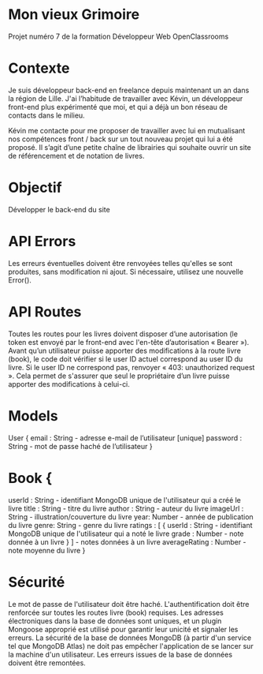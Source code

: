 # Mon vieux Grimoire

Projet numéro 7 de la formation Développeur Web OpenClassrooms

# Contexte

Je suis développeur back-end en freelance depuis maintenant un an dans la région de Lille. J'ai l’habitude de travailler avec Kévin, un développeur front-end plus expérimenté que moi, et qui a déjà un bon réseau de contacts dans le milieu.

Kévin me contacte pour me proposer de travailler avec lui en mutualisant nos compétences front / back sur un tout nouveau projet qui lui a été proposé. Il s’agit d’une petite chaîne de librairies qui souhaite ouvrir un site de référencement et de notation de livres.

# Objectif
Développer le back-end du site

# API Errors
Les erreurs éventuelles doivent être renvoyées telles qu'elles se sont produites, sans modification ni ajout. Si nécessaire, utilisez une nouvelle Error().

# API Routes
Toutes les routes pour les livres doivent disposer d’une autorisation (le token est envoyé par le front-end avec l'en-tête d’autorisation « Bearer »). Avant qu’un utilisateur puisse apporter des modifications à la route livre (book), le code doit vérifier si le user ID actuel correspond au user ID du livre. Si le user ID ne correspond pas, renvoyer « 403: unauthorized request ». Cela permet de s'assurer que seul le propriétaire d’un livre puisse apporter des modifications à celui-ci.

# Models
User {
email : String - adresse e-mail de l’utilisateur [unique]
password : String - mot de passe haché de l’utilisateur
}

# Book {
userId : String - identifiant MongoDB unique de l'utilisateur qui a créé le livre
title : String - titre du livre
author : String - auteur du livre
imageUrl : String - illustration/couverture du livre
year: Number - année de publication du livre
genre: String - genre du livre
ratings : [
{
userId : String - identifiant MongoDB unique de l'utilisateur qui a noté le livre
grade : Number - note donnée à un livre
}
] - notes données à un livre
averageRating : Number - note moyenne du livre
}

# Sécurité
Le mot de passe de l'utilisateur doit être haché.
L'authentification doit être renforcée sur toutes les routes livre (book) requises.
Les adresses électroniques dans la base de données sont uniques, et un plugin Mongoose approprié est utilisé pour garantir leur unicité et signaler les erreurs.
La sécurité de la base de données MongoDB (à partir d'un service tel que MongoDB Atlas) ne doit pas empêcher l'application de se lancer sur la machine d'un utilisateur.
Les erreurs issues de la base de données doivent être remontées.
